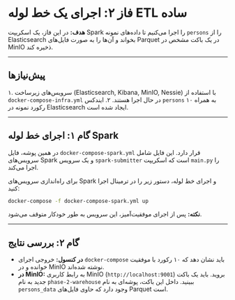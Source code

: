 # فاز ۲: اجرای یک خط لوله ETL ساده

**هدف:** در این فاز، یک اسکریپت Spark را اجرا می‌کنیم تا داده‌های نمونه `persons` را از Elasticsearch بخواند و آن‌ها را به صورت فایل‌های Parquet در یک باکت مشخص در MinIO ذخیره کند.

---

## پیش‌نیازها

۱. سرویس‌های زیرساخت (Elasticsearch, Kibana, MinIO, Nessie) با استفاده از `docker-compose-infra.yml` در حال اجرا هستند.
۲. ایندکس `persons` به همراه ۱۰ رکورد نمونه در Elasticsearch ایجاد شده است.

---

## گام ۱: اجرای خط لوله Spark

در همین پوشه، فایل `docker-compose-spark.yml` قرار دارد. این فایل شامل سرویس‌های Spark و یک سرویس `spark-submitter` است که اسکریپت `main.py` را اجرا می‌کند.

برای راه‌اندازی سرویس‌های Spark و اجرای خط لوله، دستور زیر را در ترمینال اجرا کنید:

```bash
docker-compose -f docker-compose-spark.yml up
```

**نکته:** پس از اجرای موفقیت‌آمیز، این سرویس به طور خودکار متوقف می‌شود.

---

## گام ۲: بررسی نتایج

*   **در کنسول:** خروجی اجرای `docker-compose` باید نشان دهد که ۱۰ رکورد با موفقیت خوانده و در MinIO نوشته شده‌اند.
*   **در MinIO:** به رابط کاربری MinIO (`http://localhost:9001`) بروید. باید یک باکت جدید به نام `phase-2-warehouse` ببینید. داخل این باکت، پوشه‌ای به نام `persons_data` وجود دارد که حاوی فایل‌های Parquet است.
